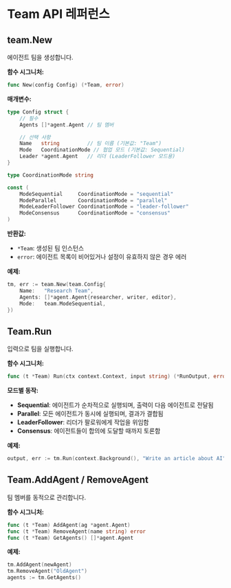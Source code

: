 # Team API 레퍼런스

## team.New

에이전트 팀을 생성합니다.

**함수 시그니처:**
```go
func New(config Config) (*Team, error)
```

**매개변수:**
```go
type Config struct {
    // 필수
    Agents []*agent.Agent // 팀 멤버

    // 선택 사항
    Name   string         // 팀 이름 (기본값: "Team")
    Mode   CoordinationMode // 협업 모드 (기본값: Sequential)
    Leader *agent.Agent   // 리더 (LeaderFollower 모드용)
}

type CoordinationMode string

const (
    ModeSequential     CoordinationMode = "sequential"
    ModeParallel       CoordinationMode = "parallel"
    ModeLeaderFollower CoordinationMode = "leader-follower"
    ModeConsensus      CoordinationMode = "consensus"
)
```

**반환값:**
- `*Team`: 생성된 팀 인스턴스
- `error`: 에이전트 목록이 비어있거나 설정이 유효하지 않은 경우 에러

**예제:**
```go
tm, err := team.New(team.Config{
    Name:   "Research Team",
    Agents: []*agent.Agent{researcher, writer, editor},
    Mode:   team.ModeSequential,
})
```

## Team.Run

입력으로 팀을 실행합니다.

**함수 시그니처:**
```go
func (t *Team) Run(ctx context.Context, input string) (*RunOutput, error)
```

**모드별 동작:**

- **Sequential**: 에이전트가 순차적으로 실행되며, 출력이 다음 에이전트로 전달됨
- **Parallel**: 모든 에이전트가 동시에 실행되며, 결과가 결합됨
- **LeaderFollower**: 리더가 팔로워에게 작업을 위임함
- **Consensus**: 에이전트들이 합의에 도달할 때까지 토론함

**예제:**
```go
output, err := tm.Run(context.Background(), "Write an article about AI")
```

## Team.AddAgent / RemoveAgent

팀 멤버를 동적으로 관리합니다.

**함수 시그니처:**
```go
func (t *Team) AddAgent(ag *agent.Agent)
func (t *Team) RemoveAgent(name string) error
func (t *Team) GetAgents() []*agent.Agent
```

**예제:**
```go
tm.AddAgent(newAgent)
tm.RemoveAgent("OldAgent")
agents := tm.GetAgents()
```
